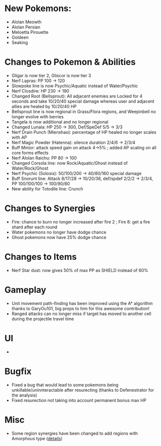 # New Pokemons:
- Alolan Meowth
- Alolan Persian
- Meloetta Pirouette
- Goldeen
- Seaking

# Changes to Pokemon & Abilities

- Gligar is now tier 2, Gliscor is now tier 3
- Nerf Lapras: PP 100 → 120
- Slowpoke line is now Psychic/Aquatic instead of Water/Psychic
- Nerf Closdire: HP 230 → 190
- Changed Root (Bellsprout): All adjacent enemies are Locked for 4 seconds and take 10/20/40 special damage whereas user and adjacent allies are healed by 10/20/40 HP
- Bellsprout line is now regional in Grass/Flora regions, and Weepinbell no longer evolve with berries
- Tangela is now additional and no longer regional
- Changed Lunala: HP 250 → 300, Def/SpeDef 5/5 → 3/3
- Nerf Drain Punch (Mienshao): percentage of HP healed no longer scales with AP
- Nerf Magic Powder (Hatenna): silence duration 2/4/6 → 2/3/4
- Buff Minior: attack speed gain on attack 4→5% ; added AP scaling on all core forms effects
- Nerf Alolan Raichu: PP 80 → 100
- Changed Corsola line: now Rock/Aquatic/Ghost instead of Water/Rock/Ghost
- Nerf Psychic (Solosis): 50/100/200 → 40/80/160 special damage
- Buff Snorunt line: Attack 8/17/28 → 10/20/36, def/spdef 2/2/2 → 2/3/4, PP 100/100/100 → 100/90/80
- New ability for Totodile line: Crunch

# Changes to Synergies

- Fire: chance to burn no longer increased after fire 2 ; Fire 8: get a fire shard after each round
- Water pokemons no longer have dodge chance
- Ghost pokemons now have 25% dodge chance

# Changes to Items

- Nerf Star dust: now gives 50% of max PP as SHIELD instead of 60%

# Gameplay

- Unit movement path-finding has been improved using the A* algorithm thanks to GaryOu101, big props to him for this awesome contribution!
- Ranged attacks can no longer miss if target has moved to another cell during the projectile travel time

# UI

- 

# Bugfix

- Fixed a bug that would lead to some pokemons being unkillable/uninnteractable after resurecting (thanks to Defenestrator for the analysis)
- Fixed resurection not taking into account permanent bonus max HP

# Misc

- Some region synergies have been changed to add regions with Amorphous type ([details](https://github.com/keldaanCommunity/pokemonAutoChess/commit/21804c628ca403c0914db2f68f6315e0f9a51c92#diff-9c96a7aef333d81a5c1b0c1264418f86c1bf4b37be15a7131c2f53ddb6ce2acb))